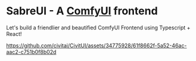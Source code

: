# SabreUI - A [ComfyUI](https://github.com/comfyanonymous/ComfyUI) frontend

Let's build a friendlier and beautified ComfyUI Frontend using Typescript + React!

https://github.com/civitai/CivitUI/assets/34775928/61f8662f-5a52-46ac-aac2-c751b0f8b02d


